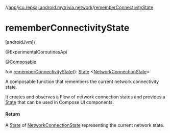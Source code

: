 //[app](../../index.md)/[icu.repsaj.android.mytrivia.network](index.md)/[rememberConnectivityState](remember-connectivity-state.md)

# rememberConnectivityState

[androidJvm]\

@ExperimentalCoroutinesApi

@[Composable](https://developer.android.com/reference/kotlin/androidx/compose/runtime/Composable.html)

fun [rememberConnectivityState](remember-connectivity-state.md)(): [State](https://developer.android.com/reference/kotlin/androidx/compose/runtime/State.html)
&lt;[NetworkConnectionState](-network-connection-state/index.md)&gt;

A composable function that remembers the current network connectivity state.

It creates and observes a Flow of network connection states and provides
a [State](https://developer.android.com/reference/kotlin/androidx/compose/runtime/State.html) that
can be used in Compose UI components.

#### Return

A [State](https://developer.android.com/reference/kotlin/androidx/compose/runtime/State.html)
of [NetworkConnectionState](-network-connection-state/index.md) representing the current network
state.
